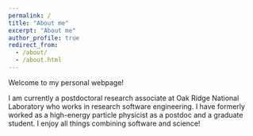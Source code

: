 ```yaml
---
permalink: /
title: "About me"
excerpt: "About me"
author_profile: true
redirect_from: 
  - /about/
  - /about.html
---
```


Welcome to my personal webpage!

I am currently a postdoctoral research associate at Oak Ridge National Laboratory who works in research software engineering. I have formerly worked as a high-energy particle physicist as a postdoc and a graduate student. I enjoy all things combining software and science!
